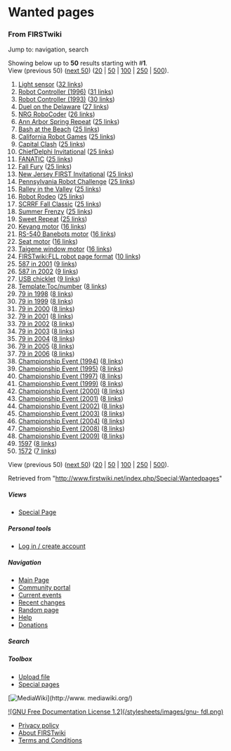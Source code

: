 # Wanted pages

### From FIRSTwiki

Jump to: navigation, search

Showing below up to **50** results starting with #**1**.  
View (previous 50) ([next
50](/index.php?title=Special:Wantedpages&limit=50&offset=50))
([20](/index.php?title=Special:Wantedpages&limit=20&offset=0) |
[50](/index.php?title=Special:Wantedpages&limit=50&offset=0) |
[100](/index.php?title=Special:Wantedpages&limit=100&offset=0) |
[250](/index.php?title=Special:Wantedpages&limit=250&offset=0) |
[500](/index.php?title=Special:Wantedpages&limit=500&offset=0)).

  1. [Light sensor](/index.php?title=Light_sensor&action=edit "Light sensor" ) ([32 links](/index.php?title=Special:Whatlinkshere&target=Light_sensor "Special:Whatlinkshere" ))
  2. [Robot Controller (1996)](/index.php?title=Robot_Controller_%281996%29&action=edit "Robot Controller \(1996\)" ) ([31 links](/index.php?title=Special:Whatlinkshere&target=Robot_Controller_\(1996\) "Special:Whatlinkshere" ))
  3. [Robot Controller (1993)](/index.php?title=Robot_Controller_%281993%29&action=edit "Robot Controller \(1993\)" ) ([30 links](/index.php?title=Special:Whatlinkshere&target=Robot_Controller_\(1993\) "Special:Whatlinkshere" ))
  4. [Duel on the Delaware](/index.php?title=Duel_on_the_Delaware&action=edit "Duel on the Delaware" ) ([27 links](/index.php?title=Special:Whatlinkshere&target=Duel_on_the_Delaware "Special:Whatlinkshere" ))
  5. [NRG RoboCoder](/index.php?title=NRG_RoboCoder&action=edit "NRG RoboCoder" ) ([26 links](/index.php?title=Special:Whatlinkshere&target=NRG_RoboCoder "Special:Whatlinkshere" ))
  6. [Ann Arbor Spring Repeat](/index.php?title=Ann_Arbor_Spring_Repeat&action=edit "Ann Arbor Spring Repeat" ) ([25 links](/index.php?title=Special:Whatlinkshere&target=Ann_Arbor_Spring_Repeat "Special:Whatlinkshere" ))
  7. [Bash at the Beach](/index.php?title=Bash_at_the_Beach&action=edit "Bash at the Beach" ) ([25 links](/index.php?title=Special:Whatlinkshere&target=Bash_at_the_Beach "Special:Whatlinkshere" ))
  8. [California Robot Games](/index.php?title=California_Robot_Games&action=edit "California Robot Games" ) ([25 links](/index.php?title=Special:Whatlinkshere&target=California_Robot_Games "Special:Whatlinkshere" ))
  9. [Capital Clash](/index.php?title=Capital_Clash&action=edit "Capital Clash" ) ([25 links](/index.php?title=Special:Whatlinkshere&target=Capital_Clash "Special:Whatlinkshere" ))
  10. [ChiefDelphi Invitational](/index.php?title=ChiefDelphi_Invitational&action=edit "ChiefDelphi Invitational" ) ([25 links](/index.php?title=Special:Whatlinkshere&target=ChiefDelphi_Invitational "Special:Whatlinkshere" ))
  11. [FANATIC](/index.php?title=FANATIC&action=edit "FANATIC" ) ([25 links](/index.php?title=Special:Whatlinkshere&target=FANATIC "Special:Whatlinkshere" ))
  12. [Fall Fury](/index.php?title=Fall_Fury&action=edit "Fall Fury" ) ([25 links](/index.php?title=Special:Whatlinkshere&target=Fall_Fury "Special:Whatlinkshere" ))
  13. [New Jersey FIRST Invitational](/index.php?title=New_Jersey_FIRST_Invitational&action=edit "New Jersey FIRST Invitational" ) ([25 links](/index.php?title=Special:Whatlinkshere&target=New_Jersey_FIRST_Invitational "Special:Whatlinkshere" ))
  14. [Pennsylvania Robot Challenge](/index.php?title=Pennsylvania_Robot_Challenge&action=edit "Pennsylvania Robot Challenge" ) ([25 links](/index.php?title=Special:Whatlinkshere&target=Pennsylvania_Robot_Challenge "Special:Whatlinkshere" ))
  15. [Ralley in the Valley](/index.php?title=Ralley_in_the_Valley&action=edit "Ralley in the Valley" ) ([25 links](/index.php?title=Special:Whatlinkshere&target=Ralley_in_the_Valley "Special:Whatlinkshere" ))
  16. [Robot Rodeo](/index.php?title=Robot_Rodeo&action=edit "Robot Rodeo" ) ([25 links](/index.php?title=Special:Whatlinkshere&target=Robot_Rodeo "Special:Whatlinkshere" ))
  17. [SCRRF Fall Classic](/index.php?title=SCRRF_Fall_Classic&action=edit "SCRRF Fall Classic" ) ([25 links](/index.php?title=Special:Whatlinkshere&target=SCRRF_Fall_Classic "Special:Whatlinkshere" ))
  18. [Summer Frenzy](/index.php?title=Summer_Frenzy&action=edit "Summer Frenzy" ) ([25 links](/index.php?title=Special:Whatlinkshere&target=Summer_Frenzy "Special:Whatlinkshere" ))
  19. [Sweet Repeat](/index.php?title=Sweet_Repeat&action=edit "Sweet Repeat" ) ([25 links](/index.php?title=Special:Whatlinkshere&target=Sweet_Repeat "Special:Whatlinkshere" ))
  20. [Keyang motor](/index.php?title=Keyang_motor&action=edit "Keyang motor" ) ([16 links](/index.php?title=Special:Whatlinkshere&target=Keyang_motor "Special:Whatlinkshere" ))
  21. [RS-540 Banebots motor](/index.php?title=RS-540_Banebots_motor&action=edit "RS-540 Banebots motor" ) ([16 links](/index.php?title=Special:Whatlinkshere&target=RS-540_Banebots_motor "Special:Whatlinkshere" ))
  22. [Seat motor](/index.php?title=Seat_motor&action=edit "Seat motor" ) ([16 links](/index.php?title=Special:Whatlinkshere&target=Seat_motor "Special:Whatlinkshere" ))
  23. [Taigene window motor](/index.php?title=Taigene_window_motor&action=edit "Taigene window motor" ) ([16 links](/index.php?title=Special:Whatlinkshere&target=Taigene_window_motor "Special:Whatlinkshere" ))
  24. [FIRSTwiki:FLL robot page format](/index.php?title=FIRSTwiki:FLL_robot_page_format&action=edit "FIRSTwiki:FLL robot page format" ) ([10 links](/index.php?title=Special:Whatlinkshere&target=FIRSTwiki:FLL_robot_page_format "Special:Whatlinkshere" ))
  25. [587 in 2001](/index.php?title=587_in_2001&action=edit "587 in 2001" ) ([9 links](/index.php?title=Special:Whatlinkshere&target=587_in_2001 "Special:Whatlinkshere" ))
  26. [587 in 2002](/index.php?title=587_in_2002&action=edit "587 in 2002" ) ([9 links](/index.php?title=Special:Whatlinkshere&target=587_in_2002 "Special:Whatlinkshere" ))
  27. [USB chicklet](/index.php?title=USB_chicklet&action=edit "USB chicklet" ) ([9 links](/index.php?title=Special:Whatlinkshere&target=USB_chicklet "Special:Whatlinkshere" ))
  28. [Template:Toc/number](/index.php?title=Template:Toc/number&action=edit "Template:Toc/number" ) ([8 links](/index.php?title=Special:Whatlinkshere&target=Template:Toc/number "Special:Whatlinkshere" ))
  29. [79 in 1998](/index.php?title=79_in_1998&action=edit "79 in 1998" ) ([8 links](/index.php?title=Special:Whatlinkshere&target=79_in_1998 "Special:Whatlinkshere" ))
  30. [79 in 1999](/index.php?title=79_in_1999&action=edit "79 in 1999" ) ([8 links](/index.php?title=Special:Whatlinkshere&target=79_in_1999 "Special:Whatlinkshere" ))
  31. [79 in 2000](/index.php?title=79_in_2000&action=edit "79 in 2000" ) ([8 links](/index.php?title=Special:Whatlinkshere&target=79_in_2000 "Special:Whatlinkshere" ))
  32. [79 in 2001](/index.php?title=79_in_2001&action=edit "79 in 2001" ) ([8 links](/index.php?title=Special:Whatlinkshere&target=79_in_2001 "Special:Whatlinkshere" ))
  33. [79 in 2002](/index.php?title=79_in_2002&action=edit "79 in 2002" ) ([8 links](/index.php?title=Special:Whatlinkshere&target=79_in_2002 "Special:Whatlinkshere" ))
  34. [79 in 2003](/index.php?title=79_in_2003&action=edit "79 in 2003" ) ([8 links](/index.php?title=Special:Whatlinkshere&target=79_in_2003 "Special:Whatlinkshere" ))
  35. [79 in 2004](/index.php?title=79_in_2004&action=edit "79 in 2004" ) ([8 links](/index.php?title=Special:Whatlinkshere&target=79_in_2004 "Special:Whatlinkshere" ))
  36. [79 in 2005](/index.php?title=79_in_2005&action=edit "79 in 2005" ) ([8 links](/index.php?title=Special:Whatlinkshere&target=79_in_2005 "Special:Whatlinkshere" ))
  37. [79 in 2006](/index.php?title=79_in_2006&action=edit "79 in 2006" ) ([8 links](/index.php?title=Special:Whatlinkshere&target=79_in_2006 "Special:Whatlinkshere" ))
  38. [Championship Event (1994)](/index.php?title=Championship_Event_%281994%29&action=edit "Championship Event \(1994\)" ) ([8 links](/index.php?title=Special:Whatlinkshere&target=Championship_Event_\(1994\) "Special:Whatlinkshere" ))
  39. [Championship Event (1995)](/index.php?title=Championship_Event_%281995%29&action=edit "Championship Event \(1995\)" ) ([8 links](/index.php?title=Special:Whatlinkshere&target=Championship_Event_\(1995\) "Special:Whatlinkshere" ))
  40. [Championship Event (1997)](/index.php?title=Championship_Event_%281997%29&action=edit "Championship Event \(1997\)" ) ([8 links](/index.php?title=Special:Whatlinkshere&target=Championship_Event_\(1997\) "Special:Whatlinkshere" ))
  41. [Championship Event (1999)](/index.php?title=Championship_Event_%281999%29&action=edit "Championship Event \(1999\)" ) ([8 links](/index.php?title=Special:Whatlinkshere&target=Championship_Event_\(1999\) "Special:Whatlinkshere" ))
  42. [Championship Event (2000)](/index.php?title=Championship_Event_%282000%29&action=edit "Championship Event \(2000\)" ) ([8 links](/index.php?title=Special:Whatlinkshere&target=Championship_Event_\(2000\) "Special:Whatlinkshere" ))
  43. [Championship Event (2001)](/index.php?title=Championship_Event_%282001%29&action=edit "Championship Event \(2001\)" ) ([8 links](/index.php?title=Special:Whatlinkshere&target=Championship_Event_\(2001\) "Special:Whatlinkshere" ))
  44. [Championship Event (2002)](/index.php?title=Championship_Event_%282002%29&action=edit "Championship Event \(2002\)" ) ([8 links](/index.php?title=Special:Whatlinkshere&target=Championship_Event_\(2002\) "Special:Whatlinkshere" ))
  45. [Championship Event (2003)](/index.php?title=Championship_Event_%282003%29&action=edit "Championship Event \(2003\)" ) ([8 links](/index.php?title=Special:Whatlinkshere&target=Championship_Event_\(2003\) "Special:Whatlinkshere" ))
  46. [Championship Event (2004)](/index.php?title=Championship_Event_%282004%29&action=edit "Championship Event \(2004\)" ) ([8 links](/index.php?title=Special:Whatlinkshere&target=Championship_Event_\(2004\) "Special:Whatlinkshere" ))
  47. [Championship Event (2008)](/index.php?title=Championship_Event_%282008%29&action=edit "Championship Event \(2008\)" ) ([8 links](/index.php?title=Special:Whatlinkshere&target=Championship_Event_\(2008\) "Special:Whatlinkshere" ))
  48. [Championship Event (2009)](/index.php?title=Championship_Event_%282009%29&action=edit "Championship Event \(2009\)" ) ([8 links](/index.php?title=Special:Whatlinkshere&target=Championship_Event_\(2009\) "Special:Whatlinkshere" ))
  49. [1597](/index.php?title=1597&action=edit "1597" ) ([8 links](/index.php?title=Special:Whatlinkshere&target=1597 "Special:Whatlinkshere" ))
  50. [1572](/index.php?title=1572&action=edit "1572" ) ([7 links](/index.php?title=Special:Whatlinkshere&target=1572 "Special:Whatlinkshere" ))

View (previous 50) ([next
50](/index.php?title=Special:Wantedpages&limit=50&offset=50))
([20](/index.php?title=Special:Wantedpages&limit=20&offset=0) |
[50](/index.php?title=Special:Wantedpages&limit=50&offset=0) |
[100](/index.php?title=Special:Wantedpages&limit=100&offset=0) |
[250](/index.php?title=Special:Wantedpages&limit=250&offset=0) |
[500](/index.php?title=Special:Wantedpages&limit=500&offset=0)).

Retrieved from "<http://www.firstwiki.net/index.php/Special:Wantedpages>"

##### Views

  * [Special Page](/index.php/Special:Wantedpages)

##### Personal tools

  * [Log in / create account](/index.php?title=Special:Userlogin&returnto=Special:Wantedpages)

[](/index.php/Main_Page "Main Page" )

##### Navigation

  * [Main Page](/index.php/Main_Page)
  * [Community portal](/index.php/FIRSTwiki:Community_portal)
  * [Current events](/index.php/Current_events)
  * [Recent changes](/index.php/Special:Recentchanges)
  * [Random page](/index.php/Special:Random)
  * [Help](/index.php/Help:Contents)
  * [Donations](/index.php/FIRSTwiki:Site_support)

##### Search



##### Toolbox

  * [Upload file](/index.php/Special:Upload)
  * [Special pages](/index.php/Special:Specialpages)

[![MediaWiki](/skins/common/images/poweredby_mediawiki_88x31.png)](http://www.
mediawiki.org/)

[![GNU Free Documentation License 1.2](/stylesheets/images/gnu-
fdl.png)](http://www.gnu.org/copyleft/fdl.html)

  * [Privacy policy](/index.php/FIRSTwiki:Privacy_policy "FIRSTwiki:Privacy policy" )
  * [About FIRSTwiki](/index.php/FIRSTwiki:About "FIRSTwiki:About" )
  * [Terms and Conditions](/index.php/FIRSTwiki:Terms_and_conditions "FIRSTwiki:Terms and conditions" )

